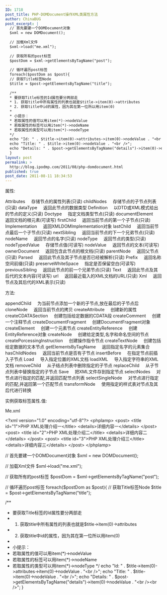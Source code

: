 ```yaml
---
ID: 1718
post_title: PHP-DOMDocument操作XML类属性方法
author: ChinaBUG
post_excerpt: |
  // 首先要建一个DOMDocument对象
  $xml = new DOMDocument();
  
  // 加载Xml文件
  $xml->load("me.xml");
  
  // 获取所有的post标签
  $postDom = $xml->getElementsByTagName("post");
  
  // 循环遍历post标签
  foreach($postDom as $post){
  // 获取Title标签Node
  $title = $post->getElementsByTagName("title");
  
  /**
  * 要获取Title标签的Id属性要分两部走
  * 1. 获取title中所有属性的列表也就是$title->item(0)->attributes
  * 2. 获取title中id的属性，因为其在第一位所以用item(0)
  *
  * 小提示：
  * 若取属性的值可以用item(*)->nodeValue
  * 若取属性的标签可以用item(*)->nodeName
  * 若取属性的类型可以用item(*)->nodeType
  */
  echo "Id: " . $title->item(0)->attributes->item(0)->nodeValue . "<br />";
  echo "Title: " . $title->item(0)->nodeValue . "<br />";
  echo "Details: " . $post->getElementsByTagName("details")->item(0)->nodeValue . "<br /><br />";
  }
layout: post
permalink: >
  http://blog.ipodmp.com/2011/08/php-domdocument.html
published: true
post_date: 2011-08-11 18:34:53
---
```

属性:

Attributes     存储节点的属性列表(只读)
childNodes     存储节点的子节点列表(只读)
dataType     返回此节点的数据类型
Definition     以DTD或XML模式给出的节点的定义(只读)
Doctype     指定文档类型节点(只读)
documentElement     返回文档的根元素(可读写)
firstChild     返回当前节点的第一个子节点(只读)
Implementation     返回XMLDOMImplementation对象
lastChild     返回当前节点最后一个子节点(只读)
nextSibling     返回当前节点的下一个兄弟节点(只读)
nodeName     返回节点的名字(只读)
nodeType     返回节点的类型(只读)
nodeTypedValue     存储节点值(可读写)
nodeValue     返回节点的文本(可读写)
ownerDocument     返回包含此节点的根文档(只读)
parentNode     返回父节点(只读)
Parsed     返回此节点及其子节点是否已经被解析(只读)
Prefix     返回名称空间前缀(只读)
preserveWhiteSpace     指定是否保留空白(可读写)
previousSibling     返回此节点的前一个兄弟节点(只读)
Text     返回此节点及其后代的文本内容(可读写)
url     返回最近载入的XML文档的URL(只读)
Xml     返回节点及其后代的XML表示(只读)

方法:

appendChild     为当前节点添加一个新的子节点,放在最后的子节点后
cloneNode     返回当前节点的拷贝
createAttribute     创建新的属性
createCDATASection     创建包括给定数据的CDATA段
createComment     创建一个注释节点
createDocumentFragment     创建DocumentFragment对象
createElement     创建一个元素节点
createEntityReference     创建EntityReference对象
createNode     创建给定类型,名字和命名空间的节点
createPorcessingInstruction     创建操作指令节点
createTextNode     创建包括给定数据的文本节点
getElementsByTagName     返回指定名字的元素集合
hasChildNodes     返回当前节点是否有子节点
insertBefore     在指定节点前插入子节点
Load     导入指定位置的XML文档
loadXML     导入指定字符串的XML文档
removeChild     从子结点列表中删除指定的子节点
replaceChild     从子节点列表中替换指定的子节点
Save     把XML文件存到指定节点
selectNodes     对节点进行指定的匹配,并返回匹配节点列表
selectSingleNode     对节点进行指定的匹配,并返回第一个匹配节点
transformNode     使用指定的样式表对节点及其后代进行转换

实例获取标签属性.值:

Me.xml

&lt;?xml version="1.0" encoding="utf-8"?&gt;
&lt;phplamp&gt;
&lt;post&gt;
&lt;title id="1"&gt;PHP XML处理介绍一&lt;/title&gt;
&lt;details&gt;详细内容一&lt;/details&gt;
&lt;/post&gt;
&lt;post&gt;
&lt;title id="2"&gt;PHP XML处理介绍二&lt;/title&gt;
&lt;details&gt;详细内容二&lt;/details&gt;
&lt;/post&gt;
&lt;post&gt;
&lt;title id="3"&gt;PHP XML处理介绍三&lt;/title&gt;
&lt;details&gt;详细内容三&lt;/details&gt;
&lt;/post&gt;
&lt;/phplamp&gt;

// 首先要建一个DOMDocument对象
$xml = new DOMDocument();

// 加载Xml文件
$xml-&gt;load("me.xml");

// 获取所有的post标签
$postDom = $xml-&gt;getElementsByTagName("post");

// 循环遍历post标签
foreach($postDom as $post){
// 获取Title标签Node
$title = $post-&gt;getElementsByTagName("title");

/**
* 要获取Title标签的Id属性要分两部走
* 1. 获取title中所有属性的列表也就是$title-&gt;item(0)-&gt;attributes
* 2. 获取title中id的属性，因为其在第一位所以用item(0)
*
* 小提示：
* 若取属性的值可以用item(*)-&gt;nodeValue
* 若取属性的标签可以用item(*)-&gt;nodeName
* 若取属性的类型可以用item(*)-&gt;nodeType
*/
echo "Id: " . $title-&gt;item(0)-&gt;attributes-&gt;item(0)-&gt;nodeValue . "&lt;br /&gt;";
echo "Title: " . $title-&gt;item(0)-&gt;nodeValue . "&lt;br /&gt;";
echo "Details: " . $post-&gt;getElementsByTagName("details")-&gt;item(0)-&gt;nodeValue . "&lt;br /&gt;&lt;br /&gt;";
}